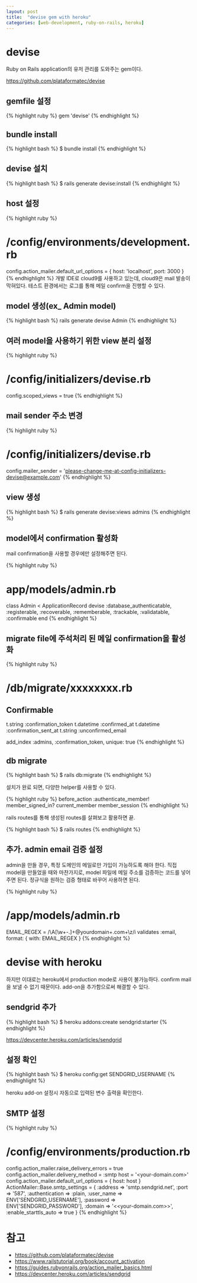 ```yaml
---
layout: post
title:  "devise gem with heroku"
categories: [web-development, ruby-on-rails, heroku]
---
```


# devise

Ruby on Rails application의 유저 관리를 도와주는 gem이다. 

<https://github.com/plataformatec/devise>

## gemfile 설정

{% highlight ruby %}
gem 'devise'
{% endhighlight %}

## bundle install

{% highlight bash %}
$ bundle install
{% endhighlight %}

## devise 설치
{% highlight bash %}
$ rails generate devise:install
{% endhighlight %}

## host 설정

{% highlight ruby %}
# /config/environments/development.rb
config.action_mailer.default_url_options = { host: 'localhost', port: 3000 }
{% endhighlight %}
개발 IDE로 cloud9를 사용하고 있는데, cloud9은 mail 발송이 막혀있다. 테스트 환경에서는 로그를 통해 메일 confirm을 진행할 수 있다.

## model 생성(ex_ Admin model)

{% highlight bash %}
rails generate devise Admin
{% endhighlight %}

## 여러 model을 사용하기 위한 view 분리 설정

{% highlight ruby %}
# /config/initializers/devise.rb
config.scoped_views = true
{% endhighlight %}

## mail sender 주소 변경

{% highlight ruby %}
# /config/initializers/devise.rb
config.mailer_sender = 'please-change-me-at-config-initializers-devise@example.com'
{% endhighlight %}

## view 생성
{% highlight bash %}
$ rails generate devise:views admins
{% endhighlight %}

## model에서 confirmation 활성화

mail confirmation을 사용할 경우에만 설정해주면 된다. 

{% highlight ruby %}
# app/models/admin.rb
class Admin < ApplicationRecord
  devise :database_authenticatable, :registerable,
    :recoverable, :rememberable, :trackable, :validatable,
    :confirmable
end
{% endhighlight %}

## migrate file에 주석처리 된 메일 confirmation을 활성화

{% highlight ruby %}
# /db/migrate/xxxxxxxx.rb
## Confirmable
t.string   :confirmation_token
t.datetime :confirmed_at
t.datetime :confirmation_sent_at
t.string   :unconfirmed_email
 
add_index :admins, :confirmation_token,   unique: true
{% endhighlight %}

## db migrate

{% highlight bash %}
$ rails db:migrate
{% endhighlight %}

설치가 완료 되면, 다양한 helper를 사용할 수 있다. 

{% highlight ruby %}
before_action :authenticate_member!
member_signed_in?
current_member
member_session
{% endhighlight %}

rails routes를 통해 생성된 routes를 살펴보고 활용하면 끝. 

{% highlight bash %}
$ rails routes
{% endhighlight %}

## 추가. admin email 검증 설정
admin을 만들 경우, 특정 도메인의 메일로만 가입이 가능하도록 해야 한다. 
직접 model을 만들었을 때와 마찬가지로, model 파일에 메일 주소를 검증하는 코드를 넣어주면 된다. 
정규식을 원하는 검증 형태로 바꾸어 사용하면 된다. 

{% highlight ruby %}
# /app/models/admin.rb
EMAIL_REGEX = /\A[\w+\-.]+@yourdomain+\.com+\z/i
validates :email, format: { with: EMAIL_REGEX }
{% endhighlight %}

# devise with heroku

하지만 이대로는 heroku에서 production mode로 사용이 불가능하다. 
confirm mail을 보낼 수 없기 때문이다. 
add-on을 추가함으로써 해결할 수 있다. 

## sendgrid 추가

{% highlight bash %}
$ heroku addons:create sendgrid:starter
{% endhighlight %}

<https://devcenter.heroku.com/articles/sendgrid>

## 설정 확인

{% highlight bash %}
$ heroku config:get SENDGRID_USERNAME
{% endhighlight %}

heroku add-on 설정시 자동으로 입력된 변수 출력을 확인한다. 

## SMTP 설정

{% highlight ruby %}
# /config/environments/production.rb
config.action_mailer.raise_delivery_errors = true
config.action_mailer.delivery_method = :smtp
host = '<your-domain.com>'
config.action_mailer.default_url_options = { host: host }
ActionMailer::Base.smtp_settings = {
  :address        => 'smtp.sendgrid.net',
  :port           => '587',
  :authentication => :plain,
  :user_name      => ENV['SENDGRID_USERNAME'],
  :password       => ENV['SENDGRID_PASSWORD'],
  :domain         => '<<your-domain.com>>',
  :enable_starttls_auto => true
}
{% endhighlight %}

# 참고

* <https://github.com/plataformatec/devise>
* <https://www.railstutorial.org/book/account_activation>
* <https://guides.rubyonrails.org/action_mailer_basics.html>
* <https://devcenter.heroku.com/articles/sendgrid>